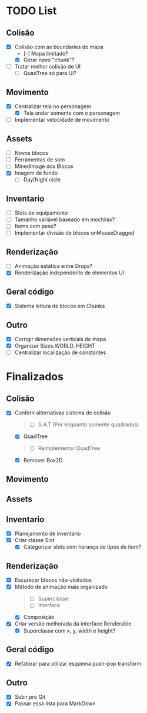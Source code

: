 # TODO List

## Colisão
- [x] Colisão com as boundaries do mapa
    - [-] Mapa limitado?
    - [x] Gerar novo "chunk"?
- [ ] Tratar melhor colisão de UI
    - [ ] QuadTree só para UI?

## Movimento
- [X] Centralizar tela no personagem
    - [X] Tela andar somente com o personagem
- [ ] Implementar velocidade de movimento

## Assets
- [ ] Novos blocos
- [ ] Ferramentas de som
- [ ] MinedImage dos Blocos
- [X] Imagem de fundo
    - [ ] Day/Night cicle

## Inventario
- [ ] Slots de equipamento
- [ ] Tamanho variável baseado em mochilas?
- [ ] Items com peso?
- [ ] Implementar divisão de blocos onMouseDragged

## Renderização
- [ ] Animação estática entre Drops?
- [x] Renderização independente de elementos UI

## Geral código
- [x] Sistema leitura de blocos em Chunks

## Outro
- [x] Corrigir dimensões verticais do mapa
- [x] Organizar Sizes.WORLD_HEIGHT
- [ ] Centralizar localização de constantes

# Finalizados

## Colisão
- [X] Conferir alternativas sistema de colisão 
    > - [ ] S.A.T (Por enquanto somente quadrados)
    - [X] QuadTree
    > - [ ] Reimplementar QuadTree
    - [X] Remover Box2D

## Movimento

## Assets

## Inventario
- [X] Planejamento de inventário
- [X] Criar classe Slot
    - [X] Categorizar slots com herança de tipos de item?

## Renderização
- [X] Escurecer blocos não-visitados
- [X] Método de animação mais organizado
    > - [ ] Superclasse
    > - [ ] Interface
    - [X] Composição
- [X] Criar versão melhorada da interface Renderable
    - [X] Superclasse com x, y, width e height?

## Geral código
- [X] Refatorar para utilizar esquema push-pop transform

## Outro
- [X] Subir pro Git
- [X] Passar essa lista para MarkDown